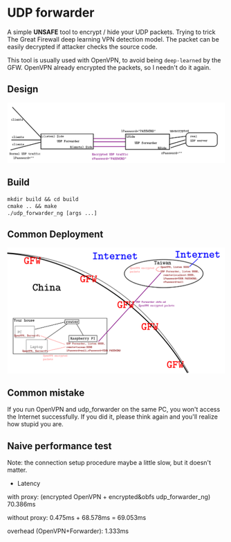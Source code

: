 # UDP forwarder

A simple **UNSAFE** tool to encrypt / hide your UDP packets. Trying to trick The Great Firewall deep learning VPN detection
model. The packet can be easily decrypted if attacker checks the source code. 

This tool is usually used with OpenVPN, to avoid being `deep-learned` by the GFW. OpenVPN already encrypted the packets,
so I needn't do it again.

## Design

![explain.png](https://raw.githubusercontent.com/recolic/udp_forwarder_ng/master/res/explain.png)

## Build

```
mkdir build && cd build
cmake .. && make
./udp_forwarder_ng [args ...]
```

## Common Deployment

![solu.png](https://raw.githubusercontent.com/recolic/udp_forwarder_ng/master/res/solu.png)

## Common mistake

If you run OpenVPN and udp_forwarder on the same PC, you won't access the Internet successfully.
If you did it, please think again and you'll realize how stupid you are.

## Naive performance test

Note: the connection setup procedure maybe a little slow, but it doesn't matter.

- Latency

with proxy: (encrypted OpenVPN + encrypted&obfs udp_forwarder_ng) 70.386ms

without proxy: 0.475ms + 68.578ms = 69.053ms

overhead (OpenVPN+Forwarder): 1.333ms

